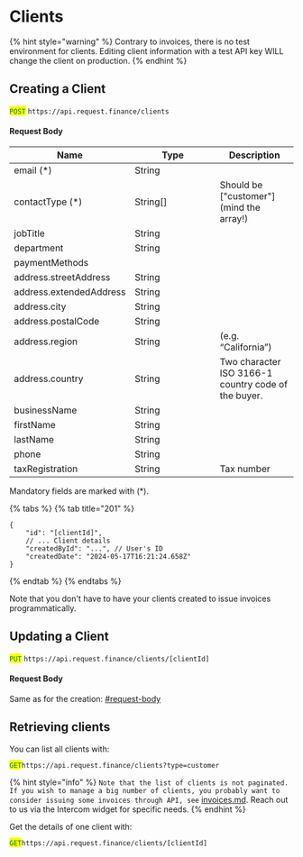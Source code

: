 # Clients

{% hint style="warning" %}
Contrary to invoices, there is no test environment for clients. Editing client information with a test API key WILL change the client on production.
{% endhint %}

## Creating a Client

<mark style="color:green;">`POST`</mark> `https://api.request.finance/clients`

#### Request Body

<table><thead><tr><th>Name</th><th width="135">Type</th><th>Description</th></tr></thead><tbody><tr><td>email (*)</td><td>String</td><td></td></tr><tr><td>contactType (*)</td><td>String[]</td><td>Should be ["customer"] (mind the array!)</td></tr><tr><td>jobTitle</td><td>String</td><td></td></tr><tr><td>department</td><td>String</td><td></td></tr><tr><td>paymentMethods</td><td></td><td></td></tr><tr><td>address.streetAddress</td><td>String</td><td></td></tr><tr><td>address.extendedAddress</td><td>String</td><td></td></tr><tr><td>address.city</td><td>String</td><td></td></tr><tr><td>address.postalCode</td><td>String</td><td></td></tr><tr><td>address.region</td><td>String</td><td>(e.g. “California”)</td></tr><tr><td>address.country</td><td>String</td><td>Two character ISO 3166-1 country code of the buyer.</td></tr><tr><td>businessName</td><td>String</td><td></td></tr><tr><td>firstName</td><td>String</td><td></td></tr><tr><td>lastName</td><td>String</td><td></td></tr><tr><td>phone</td><td>String</td><td></td></tr><tr><td>taxRegistration</td><td>String</td><td>Tax number</td></tr></tbody></table>

Mandatory fields are marked with (\*).

{% tabs %}
{% tab title="201" %}
```
{
    "id": "[clientId]",
    // ... Client details
    "createdById": "...", // User's ID
    "createdDate": "2024-05-17T16:21:24.658Z"
}
```
{% endtab %}
{% endtabs %}

Note that you don't have to have your clients created to issue invoices programmatically.

## Updating a Client

<mark style="color:green;">`PUT`</mark> `https://api.request.finance/clients/[clientId]`

#### Request Body

Same as for the creation: [#request-body](clients.md#request-body "mention")

## Retrieving clients

You can list all clients with:

<mark style="color:green;">`GET`</mark>`https://api.request.finance/clients?type=customer`

{% hint style="info" %}
`Note that the list of clients is not paginated. If you wish to manage a big number of clients, you probably want to consider issuing some invoices through API, see` [invoices.md](invoices.md "mention"). Reach out to us via the Intercom widget for specific needs.
{% endhint %}

Get the details of one client with:

<mark style="color:green;">`GET`</mark>`https://api.request.finance/clients/[clientId]`
